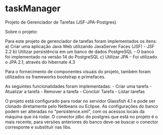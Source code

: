 # taskManager
Projeto de Gerenciador de Tarefas (JSF-JPA-Postgres)

Sobre o projeto:

Para este projeto de gerenciador de tarefas foram implementados os itens:
    a) Criar uma aplicação Java Web utilizando JavaServer Faces (JSF)
      - JSF 2.2
    b) Utilizar persistência em um banco de dados PostgreSQL
      - O banco foi implementado na versão 14 do PostgreSQL
    c) Utilizar JPA
      - Foi utilizado o JPA 2.1, através do hibernate 4.3
    
Para o fornecimento de componentes visuais do projeto, também foram utilizados 
os frameworks bootstrap e primefaces.
    
As seguintes funcionalidades foram implementadas:
    - Criar uma tarefa
    - Atualizar a tarefa
    - Remover a tarefa
    - Concluir Tarefa
    - Listar tarefas
    
   
O projeto está configurado para rodar no servidor Glassfish 4.1 e pode ser clonado diretamente pelo Netbeans ou Eclipse.
As configurações do banco podem ser alteradas no "persistence.xml", com os acessos locais da máquina que irá rodar.
O conector jdbc do postgres que está no projeto é o mais recente, para versões anteriores do banco deve-se buscar o 
conector corresponte e substituir nas libs.
    
    




